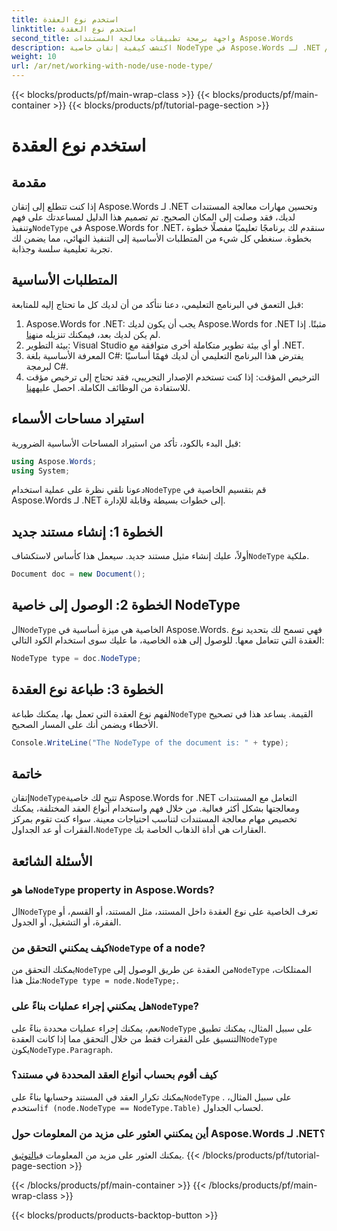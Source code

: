 ```yaml
---
title: استخدم نوع العقدة
linktitle: استخدم نوع العقدة
second_title: واجهة برمجة تطبيقات معالجة المستندات Aspose.Words
description: اكتشف كيفية إتقان خاصية NodeType في Aspose.Words لـ .NET من خلال دليلنا المفصل. مثالي للمطورين الذين يتطلعون إلى تحسين مهارات معالجة المستندات لديهم.
weight: 10
url: /ar/net/working-with-node/use-node-type/
---
```


{{< blocks/products/pf/main-wrap-class >}}
{{< blocks/products/pf/main-container >}}
{{< blocks/products/pf/tutorial-page-section >}}

# استخدم نوع العقدة

## مقدمة

 إذا كنت تتطلع إلى إتقان Aspose.Words لـ .NET وتحسين مهارات معالجة المستندات لديك، فقد وصلت إلى المكان الصحيح. تم تصميم هذا الدليل لمساعدتك على فهم وتنفيذ`NodeType` في Aspose.Words for .NET، سنقدم لك برنامجًا تعليميًا مفصلًا خطوة بخطوة. سنغطي كل شيء من المتطلبات الأساسية إلى التنفيذ النهائي، مما يضمن لك تجربة تعليمية سلسة وجذابة.

## المتطلبات الأساسية

قبل التعمق في البرنامج التعليمي، دعنا نتأكد من أن لديك كل ما تحتاج إليه للمتابعة:

1.  Aspose.Words for .NET: يجب أن يكون لديك Aspose.Words for .NET مثبتًا. إذا لم يكن لديك بعد، فيمكنك تنزيله من[هنا](https://releases.aspose.com/words/net/).
2. بيئة التطوير: Visual Studio أو أي بيئة تطوير متكاملة أخرى متوافقة مع .NET.
3. المعرفة الأساسية بلغة C#: يفترض هذا البرنامج التعليمي أن لديك فهمًا أساسيًا لبرمجة C#.
4. الترخيص المؤقت: إذا كنت تستخدم الإصدار التجريبي، فقد تحتاج إلى ترخيص مؤقت للاستفادة من الوظائف الكاملة. احصل عليه[هنا](https://purchase.aspose.com/temporary-license/).

## استيراد مساحات الأسماء

قبل البدء بالكود، تأكد من استيراد المساحات الأساسية الضرورية:

```csharp
using Aspose.Words;
using System;
```

 دعونا نلقي نظرة على عملية استخدام`NodeType` قم بتقسيم الخاصية في Aspose.Words لـ .NET إلى خطوات بسيطة وقابلة للإدارة.

## الخطوة 1: إنشاء مستند جديد

 أولاً، عليك إنشاء مثيل مستند جديد. سيعمل هذا كأساس لاستكشاف`NodeType` ملكية.

```csharp
Document doc = new Document();
```

## الخطوة 2: الوصول إلى خاصية NodeType

 ال`NodeType` الخاصية هي ميزة أساسية في Aspose.Words. فهي تسمح لك بتحديد نوع العقدة التي تتعامل معها. للوصول إلى هذه الخاصية، ما عليك سوى استخدام الكود التالي:

```csharp
NodeType type = doc.NodeType;
```

## الخطوة 3: طباعة نوع العقدة

 لفهم نوع العقدة التي تعمل بها، يمكنك طباعة`NodeType` القيمة. يساعد هذا في تصحيح الأخطاء ويضمن أنك على المسار الصحيح.

```csharp
Console.WriteLine("The NodeType of the document is: " + type);
```

## خاتمة

 إتقان`NodeType`تتيح لك خاصية Aspose.Words for .NET التعامل مع المستندات ومعالجتها بشكل أكثر فعالية. من خلال فهم واستخدام أنواع العقد المختلفة، يمكنك تخصيص مهام معالجة المستندات لتناسب احتياجات معينة. سواء كنت تقوم بمركز الفقرات أو عد الجداول،`NodeType` العقارات هي أداة الذهاب الخاصة بك.

## الأسئلة الشائعة

###  ما هو`NodeType` property in Aspose.Words?

 ال`NodeType` تعرف الخاصية على نوع العقدة داخل المستند، مثل المستند، أو القسم، أو الفقرة، أو التشغيل، أو الجدول.

###  كيف يمكنني التحقق من`NodeType` of a node?

 يمكنك التحقق من`NodeType` من العقدة عن طريق الوصول إلى`NodeType` الممتلكات، مثل هذا:`NodeType type = node.NodeType;`.

###  هل يمكنني إجراء عمليات بناءً على`NodeType`?

 نعم، يمكنك إجراء عمليات محددة بناءً على`NodeType` على سبيل المثال، يمكنك تطبيق التنسيق على الفقرات فقط من خلال التحقق مما إذا كانت العقدة`NodeType` يكون`NodeType.Paragraph`.

### كيف أقوم بحساب أنواع العقد المحددة في مستند؟

 يمكنك تكرار العقد في المستند وحسابها بناءً على`NodeType` . على سبيل المثال، استخدم`if (node.NodeType == NodeType.Table)` لحساب الجداول.

### أين يمكنني العثور على مزيد من المعلومات حول Aspose.Words لـ .NET؟

 يمكنك العثور على مزيد من المعلومات في[التوثيق](https://reference.aspose.com/words/net/).
{{< /blocks/products/pf/tutorial-page-section >}}

{{< /blocks/products/pf/main-container >}}
{{< /blocks/products/pf/main-wrap-class >}}

{{< blocks/products/products-backtop-button >}}
